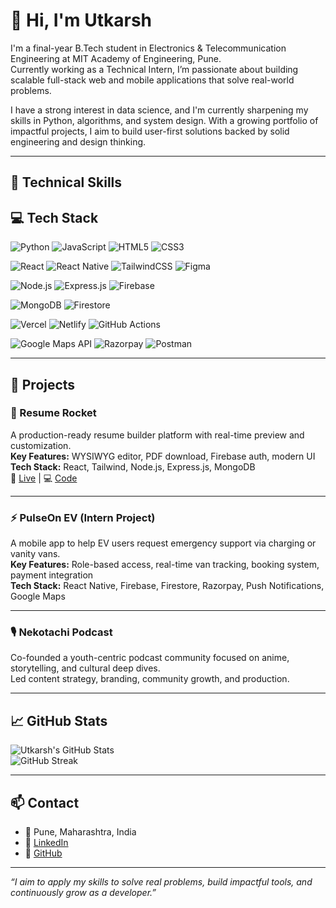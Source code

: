 # 👋 Hi, I'm Utkarsh

I'm a final-year B.Tech student in Electronics & Telecommunication Engineering at MIT Academy of Engineering, Pune.  
Currently working as a Technical Intern, I’m passionate about building scalable full-stack web and mobile applications that solve real-world problems.

I have a strong interest in data science, and I'm currently sharpening my skills in Python, algorithms, and system design. With a growing portfolio of impactful projects, I aim to build user-first solutions backed by solid engineering and design thinking.

---

## 🔧 Technical Skills

## 💻 Tech Stack

![Python](https://img.shields.io/badge/python-%233776AB.svg?style=for-the-badge&logo=python&logoColor=white)
![JavaScript](https://img.shields.io/badge/javascript-%23323330.svg?style=for-the-badge&logo=javascript&logoColor=%23F7DF1E)
![HTML5](https://img.shields.io/badge/html5-%23E34F26.svg?style=for-the-badge&logo=html5&logoColor=white)
![CSS3](https://img.shields.io/badge/css3-%231572B6.svg?style=for-the-badge&logo=css3&logoColor=white)

![React](https://img.shields.io/badge/react-%2320232a.svg?style=for-the-badge&logo=react&logoColor=%2361DAFB)
![React Native](https://img.shields.io/badge/react--native-%2320232a.svg?style=for-the-badge&logo=react&logoColor=%2361DAFB)
![TailwindCSS](https://img.shields.io/badge/tailwindcss-%2306B6D4.svg?style=for-the-badge&logo=tailwindcss&logoColor=white)
![Figma](https://img.shields.io/badge/figma-%23F24E1E.svg?style=for-the-badge&logo=figma&logoColor=white)

![Node.js](https://img.shields.io/badge/node.js-339933?style=for-the-badge&logo=node.js&logoColor=white)
![Express.js](https://img.shields.io/badge/express.js-%23404d59.svg?style=for-the-badge&logo=express&logoColor=%2361DAFB)
![Firebase](https://img.shields.io/badge/firebase-%23FFCA28.svg?style=for-the-badge&logo=firebase&logoColor=black)

![MongoDB](https://img.shields.io/badge/mongodb-%234ea94b.svg?style=for-the-badge&logo=mongodb&logoColor=white)
![Firestore](https://img.shields.io/badge/firestore-%23FFCA28.svg?style=for-the-badge&logo=firebase&logoColor=black)

![Vercel](https://img.shields.io/badge/vercel-%23000000.svg?style=for-the-badge&logo=vercel&logoColor=white)
![Netlify](https://img.shields.io/badge/netlify-%2300C7B7.svg?style=for-the-badge&logo=netlify&logoColor=white)
![GitHub Actions](https://img.shields.io/badge/github%20actions-%232671E5.svg?style=for-the-badge&logo=githubactions&logoColor=white)

![Google Maps API](https://img.shields.io/badge/Google%20Maps%20API-%230073E6.svg?style=for-the-badge&logo=googlemaps&logoColor=white)
![Razorpay](https://img.shields.io/badge/razorpay-02042B?style=for-the-badge&logo=razorpay&logoColor=white)
![Postman](https://img.shields.io/badge/Postman-FF6C37?style=for-the-badge&logo=postman&logoColor=white)


---

## 💼 Projects

### 📄 Resume Rocket
A production-ready resume builder platform with real-time preview and customization.  
**Key Features:** WYSIWYG editor, PDF download, Firebase auth, modern UI  
**Tech Stack:** React, Tailwind, Node.js, Express.js, MongoDB  
🔗 [Live](https://resumerocket.online) | 💻 [Code](https://github.com/Sayujofficia1/RESUMEBUILDER)

---

### ⚡ PulseOn EV (Intern Project)
A mobile app to help EV users request emergency support via charging or vanity vans.  
**Key Features:** Role-based access, real-time van tracking, booking system, payment integration  
**Tech Stack:** React Native, Firebase, Firestore, Razorpay, Push Notifications, Google Maps

---

### 🎙️ Nekotachi Podcast
Co-founded a youth-centric podcast community focused on anime, storytelling, and cultural deep dives.  
Led content strategy, branding, community growth, and production.

---

## 📈 GitHub Stats

![Utkarsh's GitHub Stats](https://github-readme-stats.vercel.app/api?username=Vukung&show_icons=true&theme=default&hide_border=false)  
![GitHub Streak](https://streak-stats.demolab.com?user=Vukung&theme=default&hide_border=false)

---

## 📫 Contact

- 📍 Pune, Maharashtra, India   
- 🔗 [LinkedIn](https://www.linkedin.com/in/utkarsh-shirbhate-205609253/)  
- 🧠 [GitHub](https://github.com/Vukung)

---

_“I aim to apply my skills to solve real problems, build impactful tools, and continuously grow as a developer.”_

